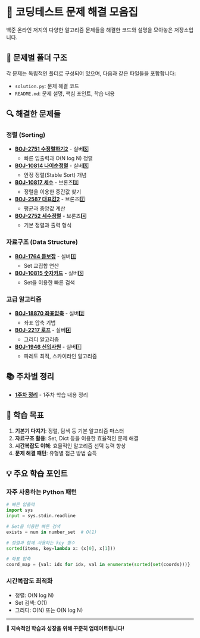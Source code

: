 # 🚀 코딩테스트 문제 해결 모음집

백준 온라인 저지의 다양한 알고리즘 문제들을 해결한 코드와 설명을 모아놓은 저장소입니다.

## 📁 문제별 폴더 구조

각 문제는 독립적인 폴더로 구성되어 있으며, 다음과 같은 파일들을 포함합니다:
- `solution.py`: 문제 해결 코드
- `README.md`: 문제 설명, 핵심 포인트, 학습 내용

## 🔍 해결한 문제들

### 정렬 (Sorting)
- **[BOJ-2751 수정렬하기2](./BOJ-2751_수정렬하기2)** - 실버5️⃣ 
  - 빠른 입출력과 O(N log N) 정렬
- **[BOJ-10814 나이순정렬](./BOJ-10814_나이순정렬)** - 실버5️⃣
  - 안정 정렬(Stable Sort) 개념
- **[BOJ-10817 세수](./BOJ-10817_세수)** - 브론즈3️⃣
  - 정렬을 이용한 중간값 찾기
- **[BOJ-2587 대표값2](./BOJ-2587_대표값2)** - 브론즈2️⃣
  - 평균과 중앙값 계산
- **[BOJ-2752 세수정렬](./BOJ-2752_세수정렬)** - 브론즈4️⃣
  - 기본 정렬과 출력 형식

### 자료구조 (Data Structure)
- **[BOJ-1764 듣보잡](./BOJ-1764_듣보잡)** - 실버4️⃣
  - Set 교집합 연산
- **[BOJ-10815 숫자카드](./BOJ-10815_숫자카드)** - 실버5️⃣
  - Set을 이용한 빠른 검색

### 고급 알고리즘
- **[BOJ-18870 좌표압축](./BOJ-18870_좌표압축)** - 실버2️⃣
  - 좌표 압축 기법
- **[BOJ-2217 로프](./BOJ-2217_로프)** - 실버4️⃣
  - 그리디 알고리즘
- **[BOJ-1946 신입사원](./BOJ-1946_신입사원)** - 실버1️⃣
  - 파레토 최적, 스카이라인 알고리즘

## 📚 주차별 정리

- **[1주차 정리](./주차별정리/1주차.ipynb)** - 1주차 학습 내용 정리

## 🎯 학습 목표

1. **기본기 다지기**: 정렬, 탐색 등 기본 알고리즘 마스터
2. **자료구조 활용**: Set, Dict 등을 이용한 효율적인 문제 해결
3. **시간복잡도 이해**: 효율적인 알고리즘 선택 능력 향상
4. **문제 해결 패턴**: 유형별 접근 방법 습득

## 💡 주요 학습 포인트

### 자주 사용하는 Python 패턴
```python
# 빠른 입출력
import sys
input = sys.stdin.readline

# Set을 이용한 빠른 검색
exists = num in number_set  # O(1)

# 정렬과 함께 사용하는 key 함수
sorted(items, key=lambda x: (x[0], x[1]))

# 좌표 압축
coord_map = {val: idx for idx, val in enumerate(sorted(set(coords)))}
```

### 시간복잡도 최적화
- 정렬: O(N log N)
- Set 검색: O(1)
- 그리디: O(N) 또는 O(N log N)

---

**💪 지속적인 학습과 성장을 위해 꾸준히 업데이트됩니다!**